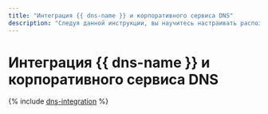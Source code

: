```yaml
---
title: "Интеграция {{ dns-name }} и корпоративного сервиса DNS"
description: "Следуя данной инструкции, вы научитесь настраивать распознавание имен корпоративных сервисов и ресурсов в облачных сетях {{ yandex-cloud }}."
---
```


# Интеграция {{ dns-name }} и корпоративного сервиса DNS

{% include [dns-integration](../../_tutorials/infrastructure-management/dns-integration.md) %}
